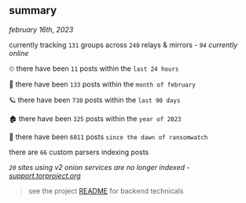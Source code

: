
## summary
_february 16th, 2023_

currently tracking `131` groups across `240` relays & mirrors - _`94` currently online_

⏲ there have been `11` posts within the `last 24 hours`

🦈 there have been `133` posts within the `month of february`

🪐 there have been `730` posts within the `last 90 days`

🏚 there have been `325` posts within the `year of 2023`

🦕 there have been `6011` posts `since the dawn of ransomwatch`

there are `66` custom parsers indexing posts

_`20` sites using v2 onion services are no longer indexed - [support.torproject.org](https://support.torproject.org/onionservices/v2-deprecation/)_

> see the project [README](https://github.com/joshhighet/ransomwatch#ransomwatch--) for backend technicals
